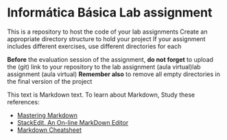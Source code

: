 # Informática Básica Lab assignment 

This is a repository to host the code of your lab assignments
Create an appropriate directory structure to hold your project
If your assignment includes different exercises, use different directories for each

**Before** the evaluation session of the assignment, **do not forget** to upload the (git) link to your repository to the lab assignment (aula virtual)lab assignment (aula virtual)
**Remember also** to remove all empty directories in the final version of the project

This text is Markdown text. To learn about Markdown, Study these references:
* [Mastering Markdown](https://guides.github.com/features/mastering-markdown/)
* [StackEdit. An On-line MarkDown Editor](https://stackedit.io/)
* [Markdown Cheatsheet](https://github.com/adam-p/markdown-here/wiki/Markdown-Cheatsheet)

